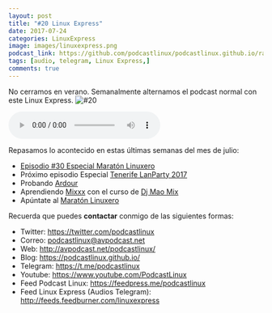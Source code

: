 ```yaml
---
layout: post
title: "#20 Linux Express"
date: 2017-07-24
categories: LinuxExpress
image: images/linuxexpress.png
podcast_link: https://github.com/podcastlinux/podcastlinux.github.io/raw/master/Linux-Express/%2320%20Podcast%20Linux%20Express.mp3
tags: [audio, telegram, Linux Express,]
comments: true
---
```


No cerramos en verano. Semanalmente alternamos el podcast normal con este Linux Express.
![#20](https://podcastlinux.github.io/images/18LinuxExpress.png)

<audio controls>
  <source src="https://github.com/podcastlinux/podcastlinux.github.io/raw/master/Linux-Express/%2320%20Podcast%20Linux%20Express.mp3" type="audio/mpeg">
</audio>

Repasamos lo acontecido en estas últimas semanas del mes de julio:

+ [Episodio #30 Especial Maratón Linuxero](https://avpodcast.net/podcastlinux/especialmaratonlinuxero/)
+ Próximo episodio Especial [Tenerife LanParty 2017](https://tlp-tenerife.com/)
+ Probando [Ardour](https://ardour.org/)
+ Aprendiendo [Mixxx](https://www.mixxx.org/) con el curso de [Dj Mao Mix](https://www.youtube.com/watch?v=1aaaLKeIXiI&list=PLt_wY1uOEKnSj-Sebg9jku4hLAONMtxto)
+ Apúntate al [Maratón Linuxero](https://t.me/maratonlinuxero)


Recuerda que puedes **contactar** conmigo de las siguientes formas:

+ Twitter: <https://twitter.com/podcastlinux>
+ Correo: <podcastlinux@avpodcast.net>
+ Web: <http://avpodcast.net/podcastlinux/>
+ Blog: <https://podcastlinux.github.io/>
+ Telegram: <https://t.me/podcastlinux>
+ Youtube: <https://www.youtube.com/PodcastLinux>
+ Feed Podcast Linux: <https://feedpress.me/podcastlinux>
+ Feed Linux Express (Audios Telegram): <http://feeds.feedburner.com/linuxexpress>
